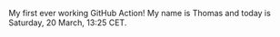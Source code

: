 My first ever working GitHub Action!
My name is Thomas and today is Saturday, 20 March, 13:25 CET. 
